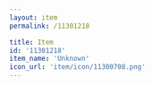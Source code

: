 ```yaml
---
layout: item
permalink: /11301218

title: Item
id: '11301218'
item_name: 'Unknown'
icon_url: 'item/icon/11300708.png'
---
```

